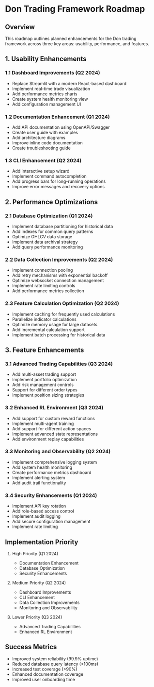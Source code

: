 # Don Trading Framework Roadmap

## Overview
This roadmap outlines planned enhancements for the Don trading framework across three key areas: usability, performance, and features.

## 1. Usability Enhancements

### 1.1 Dashboard Improvements (Q2 2024)
- Replace Streamlit with a modern React-based dashboard
- Implement real-time trade visualization
- Add performance metrics charts
- Create system health monitoring view
- Add configuration management UI

### 1.2 Documentation Enhancement (Q1 2024)
- Add API documentation using OpenAPI/Swagger
- Create user guide with examples
- Add architecture diagrams
- Improve inline code documentation
- Create troubleshooting guide

### 1.3 CLI Enhancement (Q2 2024)
- Add interactive setup wizard
- Implement command autocompletion
- Add progress bars for long-running operations
- Improve error messages and recovery options

## 2. Performance Optimizations

### 2.1 Database Optimization (Q1 2024)
- Implement database partitioning for historical data
- Add indexes for common query patterns
- Optimize OHLCV data storage
- Implement data archival strategy
- Add query performance monitoring

### 2.2 Data Collection Improvements (Q2 2024)
- Implement connection pooling
- Add retry mechanisms with exponential backoff
- Optimize websocket connection management
- Implement rate limiting controls
- Add performance metrics collection

### 2.3 Feature Calculation Optimization (Q2 2024)
- Implement caching for frequently used calculations
- Parallelize indicator calculations
- Optimize memory usage for large datasets
- Add incremental calculation support
- Implement batch processing for historical data

## 3. Feature Enhancements

### 3.1 Advanced Trading Capabilities (Q3 2024)
- Add multi-asset trading support
- Implement portfolio optimization
- Add risk management controls
- Support for different order types
- Implement position sizing strategies

### 3.2 Enhanced RL Environment (Q3 2024)
- Add support for custom reward functions
- Implement multi-agent training
- Add support for different action spaces
- Implement advanced state representations
- Add environment replay capabilities

### 3.3 Monitoring and Observability (Q2 2024)
- Implement comprehensive logging system
- Add system health monitoring
- Create performance metrics dashboard
- Implement alerting system
- Add audit trail functionality

### 3.4 Security Enhancements (Q1 2024)
- Implement API key rotation
- Add role-based access control
- Implement audit logging
- Add secure configuration management
- Implement rate limiting

## Implementation Priority
1. High Priority (Q1 2024)
   - Documentation Enhancement
   - Database Optimization
   - Security Enhancements

2. Medium Priority (Q2 2024)
   - Dashboard Improvements
   - CLI Enhancement
   - Data Collection Improvements
   - Monitoring and Observability

3. Lower Priority (Q3 2024)
   - Advanced Trading Capabilities
   - Enhanced RL Environment

## Success Metrics
- Improved system reliability (99.9% uptime)
- Reduced database query latency (<100ms)
- Increased test coverage (>90%)
- Enhanced documentation coverage
- Improved user onboarding time
